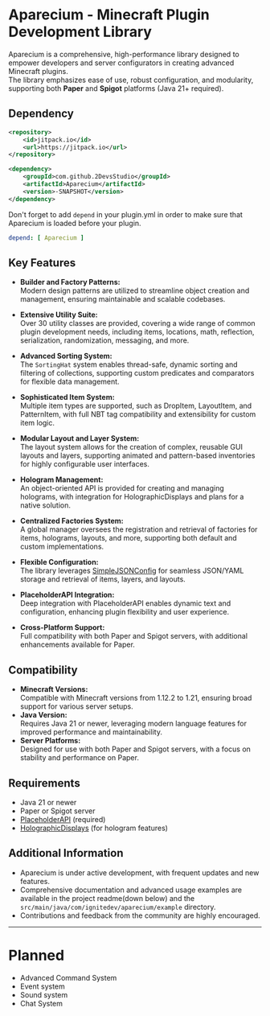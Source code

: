 # Aparecium - Minecraft Plugin Development Library

Aparecium is a comprehensive, high-performance library designed to empower developers and server configurators in creating advanced Minecraft plugins.  
The library emphasizes ease of use, robust configuration, and modularity, supporting both **Paper** and **Spigot** platforms (Java 21+ required).


## Dependency

```xml
<repository>
    <id>jitpack.io</id>
    <url>https://jitpack.io</url>
</repository>

<dependency>
    <groupId>com.github.2DevsStudio</groupId>
    <artifactId>Aparecium</artifactId>
    <version>-SNAPSHOT</version>
</dependency>
```

Don't forget to add `depend` in your plugin.yml in order to make sure that Aparecium is loaded
before your plugin.

```yaml
depend: [ Aparecium ]
```

## Key Features

- **Builder and Factory Patterns:**  
  Modern design patterns are utilized to streamline object creation and management, ensuring maintainable and scalable codebases.

- **Extensive Utility Suite:**  
  Over 30 utility classes are provided, covering a wide range of common plugin development needs, including items, locations, math, reflection, serialization, randomization, messaging, and more.

- **Advanced Sorting System:**  
  The `SortingHat` system enables thread-safe, dynamic sorting and filtering of collections, supporting custom predicates and comparators for flexible data management.

- **Sophisticated Item System:**  
  Multiple item types are supported, such as DropItem, LayoutItem, and PatternItem, with full NBT tag compatibility and extensibility for custom item logic.

- **Modular Layout and Layer System:**  
  The layout system allows for the creation of complex, reusable GUI layouts and layers, supporting animated and pattern-based inventories for highly configurable user interfaces.

- **Hologram Management:**  
  An object-oriented API is provided for creating and managing holograms, with integration for HolographicDisplays and plans for a native solution.

- **Centralized Factories System:**  
  A global manager oversees the registration and retrieval of factories for items, holograms, layouts, and more, supporting both default and custom implementations.

- **Flexible Configuration:**  
  The library leverages [SimpleJSONConfig](https://github.com/2DevsStudio/SimpleJSONConfig) for seamless JSON/YAML storage and retrieval of items, layers, and layouts.

- **PlaceholderAPI Integration:**  
  Deep integration with PlaceholderAPI enables dynamic text and configuration, enhancing plugin flexibility and user experience.

- **Cross-Platform Support:**  
  Full compatibility with both Paper and Spigot servers, with additional enhancements available for Paper.

## Compatibility

- **Minecraft Versions:**  
  Compatible with Minecraft versions from 1.12.2 to 1.21, ensuring broad support for various server setups.
- **Java Version:**  
  Requires Java 21 or newer, leveraging modern language features for improved performance and maintainability.
- **Server Platforms:**  
  Designed for use with both Paper and Spigot servers, with a focus on stability and performance on Paper.

## Requirements

- Java 21 or newer
- Paper or Spigot server
- [PlaceholderAPI](https://www.spigotmc.org/resources/placeholderapi.6245/) (required)
- [HolographicDisplays](https://ci.codemc.io/job/filoghost/job/HolographicDisplays/) (for hologram features)

## Additional Information

- Aparecium is under active development, with frequent updates and new features.
- Comprehensive documentation and advanced usage examples are available in the project readme(down below) and the `src/main/java/com/ignitedev/aparecium/example` directory.
- Contributions and feedback from the community are highly encouraged.

---
# Planned

- Advanced Command System
- Event system
- Sound system
- Chat System